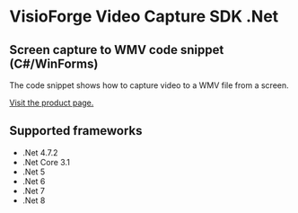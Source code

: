 ﻿# VisioForge Video Capture SDK .Net

## Screen capture to WMV code snippet (C#/WinForms)

The code snippet shows how to capture video to a WMV file from a screen.

[Visit the product page.](https://www.visioforge.com/video-capture-sdk-net)

## Supported frameworks

* .Net 4.7.2
* .Net Core 3.1
* .Net 5
* .Net 6
* .Net 7
* .Net 8
